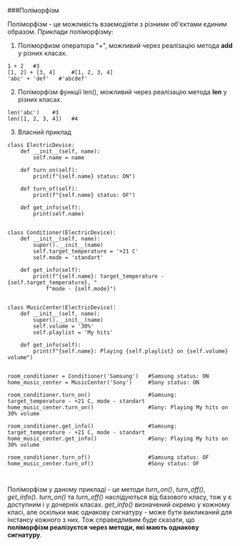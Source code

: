 ###Поліморфізм

Поліморфізм - це можливість взаємодіяти з різними об'єктами єдиним образом. Приклади поліморфізму:
1. Поліморфизм оператора "+", можливий через реалізацію метода __add__ у різних класах.

```
1 + 2   #3
[1, 2] + [3, 4]     #[1, 2, 3, 4]
'abc' + 'def'   #'abcdef'
```

2. Поліморфізм функції len(), можливий через реалізацію метода __len__ у різних класах.

```
len('abc')    #3
len([1, 2, 3, 4])   #4
```

3. Власний приклад

```
class ElectricDevice:
    def __init__(self, name):
        self.name = name

    def turn_on(self):
        print(f"{self.name} status: ON")

    def turn_of(self):
        print(f"{self.name} status: OF")
        
    def get_info(self):
        print(self.name)


class Conditioner(ElectricDevice):
    def __init__(self, name):
        super().__init__(name)
        self.target_temperature = '+21 C'
        self.mode = 'standart'

    def get_info(self):
        print(f"{self.name}: target_temperature - {self.target_temperature}, "
            f"mode - {self.mode}")


class MusicCenter(ElectricDevice):
    def __init__(self, name):
        super().__init__(name)
        self.volume = '30%'
        self.playlist = 'My hits'

    def get_info(self):
        print(f"{self.name}: Playing {self.playlist} on {self.volume} volume")


room_conditioner = Conditioner('Samsung')   #Samsung status: ON
home_music_center = MusicCenter('Sony')     #Sony status: ON

room_conditioner.turn_on()                  #Samsung: target_temperature - +21 C, mode - standart
home_music_center.turn_on()                 #Sony: Playing My hits on 30% volume

room_conditioner.get_info()                 #Samsung: target_temperature - +21 C, mode - standart
home_music_center.get_info()                #Sony: Playing My hits on 30% volume

room_conditioner.turn_of()                  #Samsung status: OF
home_music_center.turn_of()                 #Sony status: OF



```

Поліморфізм у даному прикладі - це методи *turn_on()*, *turn_off()*, *get_info()*. *turn_on()* та *turn_off()* наслідуються від базового класу, 
тож у є доступним і у дочерніх класах. *get_info()* визначений окремо у кожному класі, але оскільки має однакову сигнатуру - 
може бути викликаний для інстансу кожного з них.
Тож справедливим буде сказати, що **поліморфізм реалізуєтся через методи, які мають однакову сигнатуру**.